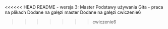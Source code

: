 <<<<<< HEAD
README - wersja 3: Master
Podstawy używania Gita - praca na plikach
Dodane na gałęzi master
Dodane na gałęzi cwiczenie6
>>>>>>> cwiczenie6
